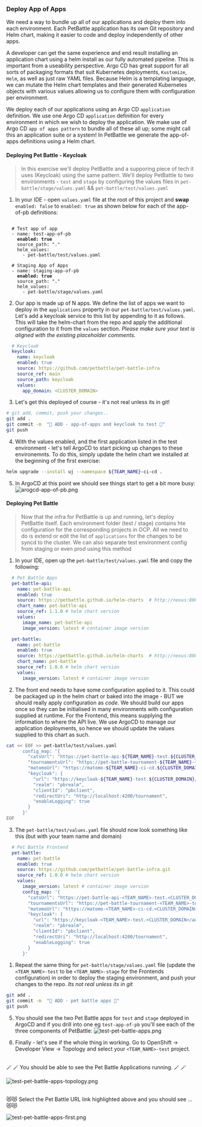 ### Deploy App of Apps
We need a way to bundle up all of our applications and deploy them into each environment. Each PetBattle application has its own Git repository and Helm chart, making it easier to code and deploy independently of other apps.

A developer can get the same experience and end result installing an application chart using a helm install as our fully automated pipeline. This is important from a useability perspective. Argo CD has great support for all sorts of packaging formats that suit Kubernetes deployments, `Kustomize`, `Helm`, as well as just raw YAML files. Because Helm is a templating language, we can mutate the Helm chart templates and their generated Kubernetes objects with various values allowing us to configure them with configuration per environment.

We deploy each of our applications using an Argo CD `application` definition. We use one Argo CD `application` definition for every environment in which we wish to deploy the application. We make use of Argo CD `app of apps pattern` to bundle all of these all up; some might call this an application suite or a system! In PetBattle we generate the app-of-apps definitions using a Helm chart.

#### Deploying Pet Battle - Keycloak
> In this exercise we'll deploy PetBattle and a supporing piece of tech it uses (Keycloak) using the same pattern. We'll deploy PetBattle to two environments - `test` and `stage` by configuring the values files in `pet-battle/stage/values.yaml` && `pet-battle/test/values.yaml`

1. In your IDE - open `values.yaml` file at the root of this project and **swap** `enabled: false` to `enabled: true` as shown below for each of the app-of-pb definitions:

<pre><code class="language-yaml">
  # Test app of app
  - name: test-app-of-pb
    <strong>enabled: true</strong>
    source_path: "."
    helm_values:
      - pet-battle/test/values.yaml

  # Staging App of Apps
  - name: staging-app-of-pb
    <strong>enabled: true</strong>
    source_path: "."
    helm_values:
      - pet-battle/stage/values.yaml
</code></pre>


2. Our app is made up of N apps. We define the list of apps we want to deploy in the `applications` property in our `pet-battle/test/values.yaml`. Let's add a keycloak service to this list by appending to it as follows. This will take the helm-chart from the repo and apply the additional configuration to it from the `values` section. *Please make sure your text is aligned with the existing placeholder comments.*

```yaml
  # Keycloak
  keycloak:
    name: keycloak
    enabled: true
    source: https://github.com/petbattle/pet-battle-infra
    source_ref: main
    source_path: keycloak
    values:
      app_domain: <CLUSTER_DOMAIN>
```

3. Let's get this deployed of course - it's not real unless its in git!

```bash
# git add, commit, push your changes..
git add .
git commit -m  "🐰 ADD - app-of-apps and keycloak to test 🐰" 
git push 
```

4. With the values enabled, and the first application listed in the test environment - let's tell ArgoCD to start picking up changes to these environemnts. To do this, simply update the helm chart we installed at the beginning of the first exercise:

```bash
helm upgrade --install uj --namespace ${TEAM_NAME}-ci-cd .
```

5. In ArgoCD at this point we should see things start to get a bit more busy:
![arogcd-app-of-pb.png](images/arogcd-app-of-pb.png)


#### Deploying Pet Battle
> Now that the infra for PetBattle is up and running, let's deploy PetBattle itself. Each environment folder (test / stage) contains hte configuration for the corresponding projects in OCP. All we need to do is extend or edit the list of `applications` for the changes to be syncd to the cluster. We can also separate test environment config from staging or even prod using this method


1. In your IDE, open up the `pet-battle/test/values.yaml` file and copy the following:

```yaml
  # Pet Battle Apps
  pet-battle-api:
    name: pet-battle-api
    enabled: true
    source: https://petbattle.github.io/helm-charts  # http://nexus:8081/repository/helm-charts
    chart_name: pet-battle-api
    source_ref: 1.1.0 # helm chart version
    values:
      image_name: pet-battle-api
      image_version: latest # container image version

  pet-battle:
    name: pet-battle
    enabled: true
    source: https://petbattle.github.io/helm-charts  # http://nexus:8081/repository/helm-charts 
    chart_name: pet-battle
    source_ref: 1.0.6 # helm chart version
    values:
      image_version: latest # container image version
```

2. The front end needs to have some configuration applied to it. This could be packaged up in the helm chart or baked into the image - BUT we should really apply configuration as *code*. We should build our apps once so they can be initialised in many environments with configuration supplied at runtime. For the Frontend, this means supplying the information to where the API live. We use ArgoCD to manage our application deployments, so hence we should update the values supplied to this chart as such.

```bash
cat << EOF >> pet-battle/test/values.yaml
      config_map: '{
        "catsUrl": "https://pet-battle-api-${TEAM_NAME}-test.${CLUSTER_DOMAIN}",
        "tournamentsUrl": "https://pet-battle-tournament-${TEAM_NAME}-test.${CLUSTER_DOMAIN}",
        "matomoUrl": "https://matomo-${TEAM_NAME}-ci-cd.${CLUSTER_DOMAIN}/",
        "keycloak": {
          "url": "https://keycloak-${TEAM_NAME}-test.${CLUSTER_DOMAIN}/auth/",
          "realm": "pbrealm",
          "clientId": "pbclient",
          "redirectUri": "http://localhost:4200/tournament",
          "enableLogging": true
        }
      }'
EOF
```

3. The `pet-battle/test/values.yaml` file should now look something like this (but with your team name and domain)

```yaml
  # Pet Battle Frontend
  pet-battle:
    name: pet-battle
    enabled: true
    source: https://github.com/petbattle/pet-battle-infra.git
    source_ref: 1.0.0 # helm chart version
    values:
      image_version: latest # container image version
      config_map: '{
        "catsUrl": "https://pet-battle-api-<TEAM_NAME>-test.<CLUSTER_DOMAIN>",
        "tournamentsUrl": "https://pet-battle-tournament-<TEAM_NAME>-test.<CLUSTER_DOMAIN>",
        "matomoUrl": "https://matomo-<TEAM_NAME>-ci-cd.<CLUSTER_DOMAIN>/",
        "keycloak": {
          "url": "https://keycloak-<TEAM_NAME>-test.<CLUSTER_DOMAIN>/auth/",
          "realm": "pbrealm",
          "clientId": "pbclient",
          "redirectUri": "http://localhost:4200/tournament",
          "enableLogging": true
        }
      }'
```

1. Repeat the same thing for `pet-battle/stage/values.yaml` file (update the `<TEAM_NAME>-test` to be `<TEAM_NAME>-stage` for the Frontends configuration) in order to deploy the staging environment, and push your changes to the repo. _Its not real unless its in git_

```bash
git add .
git commit -m  "🐩 ADD - pet battle apps 🐩" 
git push 
```

5. You should see the two Pet Battle apps for `test` and `stage` deployed in ArgoCD and if you drill into one eg `test-app-of-pb` you'll see each of the three components of PetBattle:
![test-pet-battle-apps.png](images/test-pet-battle-apps.png)

6. Finally - let's see if the whole thing in working. Go to OpenShift -> Developer View -> Topology and select your `<TEAM_NAME>-test` project.
</br>
🪄 🪄 You should be able to see the Pet Battle Applications running. 🪄 🪄

![test-pet-battle-apps-topology.png](images/test-pet-battle-apps-topology.png)

</br>
😻😻 Select the Pet Battle URL link highlighted above and you should see ... 😻😻

![test-pet-battle-apps-first.png](images/test-pet-battle-apps-first.png)